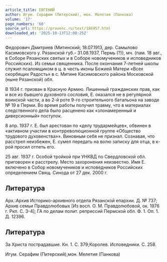 ```yaml
---
article_title: ЕВГЕНИЙ
author: Игум. Серафим (Питерский), мон. Мелетия (Панкова)
volume: '17'
page_numbers: '60'
source_url: https://pravenc.ru/text/186957.html
downloaded_at: '2025-10-13T12:08:25Z'
---
```


Федорович Дмитриев (Митинский; 18.07.1913, дер. Самылово Касимовского у. Рязанской губ.- 31.08.1937, Пермь (?)), мч. (пам. 18 авг., в Соборе Рязанских святых и в Соборе новомучеников и исповедников Российских). Из семьи священника. После окончания 7-летней школы служил псаломщиком в ц. в честь иконы Божией Матери «Всех скорбящих Радость» в с. Митине Касимовского района Московской (ныне Рязанской) обл.

В 1934 г. призван в Красную Армию. Лишенный гражданских прав, как и все из бывшего духовного сословия, Е. оказался не в регулярной воинской части, а во 2-й роте 9-го строительного батальона на заводе № 19 в Перми. Во время работы получил травму, что в материалах следственного дела было расценено как «злонамеренный и диверсионный» поступок.

8 апр. 1937 г. Е. был арестован по «делу трудармейцев», обвинен в «активном участии в контрреволюционной группе «Общество трудового духовенства»». Виновным себя не признал. Сознавая, что расстрел неизбежен, Е. сумел передать на волю записку для отца, в к-рой просил отпеть его.

25 авг. 1937 г. Особой тройкой при УНКВД по Свердловской обл. приговорен к расстрелу. Место захоронения неизвестно. Имя Е. включено в Собор новомучеников и исповедников Российских определением Свящ. Синода от 27 дек. 2000 г.

## Литература

Арх.:Архив Историко-архивного отдела Рязанской епархии. Д. № 737; Архив семьи Правдолюбовых [Из восп. О. М. Правдолюбовой, ок. 1976 г. Ркп. С. 3-4]; ГА по делам полит. репрессий Пермской обл. Ф. 1. Оп. 1. Д. 12396.

## Литература

За Христа пострадавшие. Кн. 1. С. 379;Королев. Исповедники. С. 258.

Игум. Серафим (Питерский),мон. Мелетия (Панкова)

